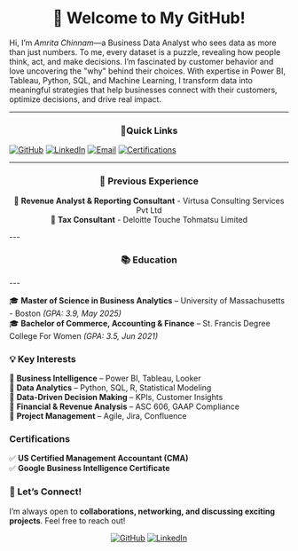<div align="center">  
  
# **👋 Welcome to My GitHub!**  

</div>

Hi, I’m *Amrita Chinnam*—a Business Data Analyst who sees data as more than just numbers. To me, every dataset is a puzzle, revealing how people think, act, and make decisions. I’m fascinated by customer behavior and love uncovering the "why" behind their choices. With expertise in Power BI, Tableau, Python, SQL, and Machine Learning, I transform data into meaningful strategies that help businesses connect with their customers, optimize decisions, and drive real impact.

---
<div align="center">  
  
###  **🔗Quick Links**  

</div>

[![GitHub](https://img.shields.io/badge/GitHub-000?style=for-the-badge&logo=github&logoColor=white)](https://github.com/amritachinnam)  [![LinkedIn](https://img.shields.io/badge/LinkedIn-0077B5?style=for-the-badge&logo=linkedin&logoColor=white)](https://www.linkedin.com/in/amrita-chinnam-866545190/)  [![Email](https://img.shields.io/badge/Gmail-D14836?style=for-the-badge&logo=gmail&logoColor=white)](mailto:amritachinnam2@gmail.com) [![Certifications](https://img.shields.io/badge/Certifications-blue?style=for-the-badge)](https://www.linkedin.com/in/amrita-chinnam-866545190/details/certifications/)


---
<div align="center">  
  
### **💼 Previous Experience**  
🔹 **Revenue Analyst & Reporting Consultant** - Virtusa Consulting Services Pvt Ltd  
🔹 **Tax Consultant** - Deloitte Touche Tohmatsu Limited

</div>
---
<div align="center">  
  
### **📚 Education**  

</div>
---

🎓 **Master of Science in Business Analytics** – University of Massachusetts - Boston *(GPA: 3.9, May 2025)*  
🎓 **Bachelor of Commerce, Accounting & Finance** – St. Francis Degree College For Women *(GPA: 3.5, Jun 2021)*  


### **💡 Key Interests**  
🔹 **Business Intelligence** – Power BI, Tableau, Looker  
🔹 **Data Analytics** – Python, SQL, R, Statistical Modeling  
🔹 **Data-Driven Decision Making** – KPIs, Customer Insights  
🔹 **Financial & Revenue Analysis** – ASC 606, GAAP Compliance  
🔹 **Project Management** – Agile, Jira, Confluence  

### **Certifications**  
✅ **US Certified Management Accountant (CMA)**  
✅ **Google Business Intelligence Certificate**  

### **📢 Let’s Connect!**  
I’m always open to **collaborations, networking, and discussing exciting projects**. Feel free to reach out!  

<div align="center">
  
[![GitHub](https://img.shields.io/badge/Visit%20My%20GitHub-181717?style=for-the-badge&logo=github)](https://github.com/amritachinnam)  [![LinkedIn](https://img.shields.io/badge/Connect%20on%20LinkedIn-0077B5?style=for-the-badge&logo=linkedin&logoColor=white)](https://www.linkedin.com/in/amrita-chinnam-866545190/)  

</div>
